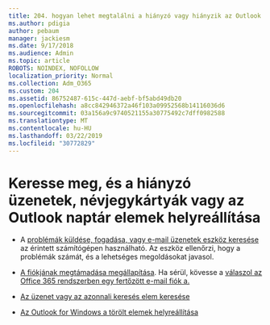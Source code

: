 ```yaml
---
title: 204. hogyan lehet megtalálni a hiányzó vagy hiányzik az Outlook levelezési, naptár és Névjegyalbum helyreállítása
ms.author: pdigia
author: pebaum
manager: jackiesm
ms.date: 9/17/2018
ms.audience: Admin
ms.topic: article
ROBOTS: NOINDEX, NOFOLLOW
localization_priority: Normal
ms.collection: Adm_O365
ms.custom: 204
ms.assetid: 86752487-615c-447d-aebf-bf5abd49db20
ms.openlocfilehash: a8cc842946372a46f103a09952568b14116036d6
ms.sourcegitcommit: 03a156a9c9740521155a30775492c7dff0982588
ms.translationtype: MT
ms.contentlocale: hu-HU
ms.lasthandoff: 03/22/2019
ms.locfileid: "30772829"
---
```

# <a name="how-to-find-and-recover-missing-messages-contacts-or-calendar-items-in-outlook"></a>Keresse meg, és a hiányzó üzenetek, névjegykártyák vagy az Outlook naptár elemek helyreállítása

- A [problémák küldése, fogadása, vagy e-mail üzenetek eszköz keresése](https://aka.ms/SaRA-OutlookSendReceive) az érintett számítógépen használható. Az eszköz ellenőrzi, hogy a problémák számát, és a lehetséges megoldásokat javasol. 
    
- [A fiókjának megtámadása megállapítása](https://support.microsoft.com/help/2551603/how-to-determine-whether-your-office-365-account-has-been-compromised). Ha sérül, kövesse a [válaszol az Office 365 rendszerben egy fertőzött e-mail fiók a.](https://docs.microsoft.com/office365/enterprise/responding-to-a-compromised-email-account)
    
- [Az üzenet vagy az azonnali keresés elem keresése](https://support.office.com/article/69748862-5976-47b9-98e8-ed179f1b9e4d)
    
- [Az Outlook for Windows a törölt elemek helyreállítása](https://support.office.com/article/49e81f3c-c8f4-4426-a0b9-c0fd751d48ce)
    

